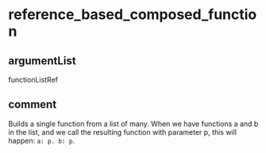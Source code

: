 # reference_based_composed_function
## argumentList
functionListRef
## comment

Builds a single function from a list of many. When we have functions a and b in the list, and we call the resulting function with parameter p, this will happen: `a: p. b: p`.
